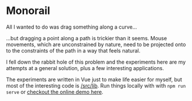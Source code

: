 # Monorail

All I wanted to do was drag something along a curve...

...but dragging a point along a path is trickier than it seems. Mouse movements, which are unconstrained by nature, need to be projected onto to the constraints of the path in a way that feels natural.

I fell down the rabbit hole of this problem and the experiments here are my attempts at a general solution, plus a few interesting applications.

The experiments are written in Vue just to make life easier for myself, but most of the interesting code is [/src/lib](/src/lib). Run things locally with with `npm run serve` or [checkout the online demo here](https://github-demos.s3.eu-west-2.amazonaws.com/monorail/index.html#/bezier).
